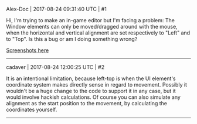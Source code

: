 Alex-Doc | 2017-08-24 09:31:40 UTC | #1

Hi, I'm trying to make an in-game editor but I'm facing a problem:
The Window elements can only be moved/dragged around with the mouse, when the horizontal and vertical alignment are set respectively to "Left" and to "Top".
Is this a bug or am I doing something wrong?

[Screenshots here](http://imgur.com/a/OuOi1)

-------------------------

cadaver | 2017-08-24 12:00:25 UTC | #2

It is an intentional limitation, because left-top is when the UI element's coordinate system makes directly sense in regard to movement. Possibly it wouldn't be a huge change to the code to support it in any case, but it would involve hackish calculations. Of course you can also simulate any alignment as the start position to the movement, by calculating the coordinates yourself.

-------------------------

